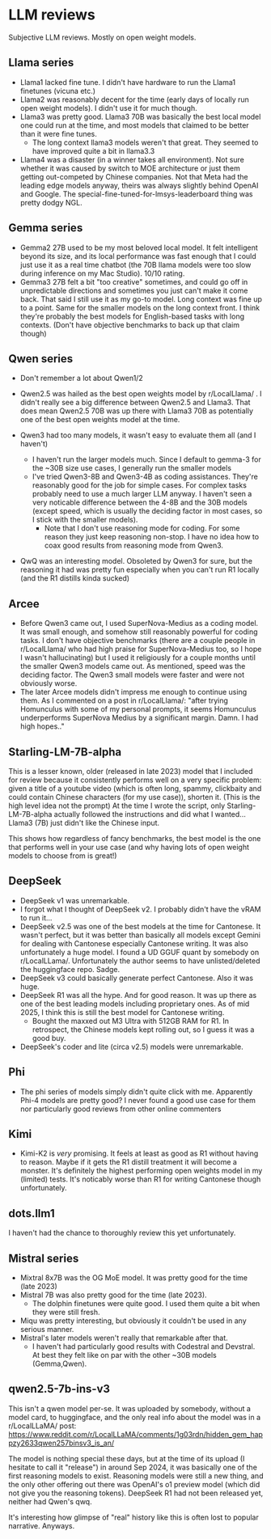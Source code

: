 # LLM reviews

Subjective LLM reviews. Mostly on open weight models.

## Llama series

- Llama1 lacked fine tune. I didn't have hardware to run the Llama1 finetunes (vicuna etc.)
- Llama2 was reasonably decent for the time (early days of locally run open weight models). I didn't use it for much though.
- Llama3 was pretty good. Llama3 70B was basically the best local model one could run at the time, and most models that claimed to be better than it were fine tunes.
  - The long context llama3 models weren't that great. They seemed to have improved quite a bit in llama3.3
- Llama4 was a disaster (in a winner takes all environment). Not sure whether it was caused by switch to MOE architecture or just them getting out-competed by Chinese companies. Not that Meta had the leading edge models anyway, theirs was always slightly behind OpenAI and Google. The special-fine-tuned-for-lmsys-leaderboard thing was pretty dodgy NGL.

## Gemma series

- Gemma2 27B used to be my most beloved local model. It felt intelligent beyond its size, and its local performance was fast enough that I could just use it as a real time chatbot (the 70B llama models were too slow during inference on my Mac Studio). 10/10 rating.
- Gemma3 27B felt a bit "too creative" sometimes, and could go off in unpredictable directions and sometimes you just can't make it come back. That said I still use it as my go-to model. Long context was fine up to a point. Same for the smaller models on the long context front. I think they're probably the best models for English-based tasks with long contexts. (Don't have objective benchmarks to back up that claim though)

## Qwen series

- Don't remember a lot about Qwen1/2
- Qwen2.5 was hailed as the best open weights model by r/LocalLlama/ . I didn't really see a big difference between Qwen2.5 and Llama3. That does mean Qwen2.5 70B was up there with Llama3 70B as potentially one of the best open weights model at the time.
- Qwen3 had too many models, it wasn't easy to evaluate them all (and I haven't)
  - I haven't run the larger models much. Since I default to gemma-3 for the ~30B size use cases, I generally run the smaller models
  - I've tried Qwen3-8B and Qwen3-4B as coding assistances. They're reasonably good for the job for simple cases. For complex tasks probably need to use a much larger LLM anyway. I haven't seen a very noticable difference between the 4-8B and the 30B models (except speed, which is usually the deciding factor in most cases, so I stick with the smaller models).
    - Note that I don't use reasoning mode for coding. For some reason they just keep reasoning non-stop. I have no idea how to coax good results from reasoning mode from Qwen3.

- QwQ was an interesting model. Obsoleted by Qwen3 for sure, but the reasoning it had was pretty fun especially when you can't run R1 locally (and the R1 distills kinda sucked)

## Arcee

- Before Qwen3 came out, I used SuperNova-Medius as a coding model. It was small enough, and somehow still reasonably powerful for coding tasks. I don't have objective benchmarks (there are a couple people in r/LocalLlama/ who had high praise for SuperNova-Medius too, so I hope I wasn't hallucinating) but I used it religiously for a couple months until the smaller Qwen3 models came out. As mentioned, speed was the deciding factor. The Qwen3 small models were faster and were not obviously worse.
- The later Arcee models didn't impress me enough to continue using them. As I commented on a post in r/LocalLlama/: "after trying Homunculus with some of my personal prompts, it seems Homunculus underperforms SuperNova Medius by a significant margin. Damn. I had high hopes.."

## Starling-LM-7B-alpha

This is a lesser known, older (released in late 2023) model that I included for review because it consistently performs well on a very specific problem: given a title of a youtube video (which is often long, spammy, clickbaity and could contain Chinese characters (for my use case)), shorten it. (This is the high level idea not the prompt) At the time I wrote the script, only Starling-LM-7B-alpha actually followed the instructions and did what I wanted... Llama3 (7B) just didn't like the Chinese input.

This shows how regardless of fancy benchmarks, the best model is the one that performs well in your use case (and why having lots of open weight models to choose from is great!)

## DeepSeek

- DeepSeek v1 was unremarkable.
- I forgot what I thought of DeepSeek v2. I probably didn't have the vRAM to run it...
- DeepSeek v2.5 was one of the best models at the time for Cantonese. It wasn't perfect, but it was better than basically all models except Gemini for dealing with Cantonese especially Cantonese writing. It was also unfortunately a huge model. I found a UD GGUF quant by somebody on r/LocalLLama/. Unfortunately the author seems to have unlisted/deleted the huggingface repo. Sadge.
- DeepSeek v3 could basically generate perfect Cantonese. Also it was huge.
- DeepSeek R1 was all the hype. And for good reason. It was up there as one of the best leading models including proprietary ones. As of mid 2025, I think this is still the best model for Cantonese writing.
  - Bought the maxxed out M3 Ultra with 512GB RAM for R1. In retrospect, the Chinese models kept rolling out, so I guess it was a good buy.
- DeepSeek's coder and lite (circa v2.5) models were unremarkable.

## Phi

- The phi series of models simply didn't quite click with me. Apparently Phi-4 models are pretty good? I never found a good use case for them nor particularly good reviews from other online commenters

## Kimi

- Kimi-K2 is *very* promising. It feels at least as good as R1 without having to reason. Maybe if it gets the R1 distill treatment it will become a monster. It's definitely the highest performing open weights model in my (limited) tests. It's noticably worse than R1 for writing Cantonese though unfortunately.

## dots.llm1

I haven't had the chance to thoroughly review this yet unfortunately.

## Mistral series

- Mixtral 8x7B was the OG MoE model. It was pretty good for the time (late 2023)
- Mistral 7B was also pretty good for the time (late 2023).
  - The dolphin finetunes were quite good. I used them quite a bit when they were still fresh.
- Miqu was pretty interesting, but obviously it couldn't be used in any serious manner.
- Mistral's later models weren't really that remarkable after that.
  - I haven't had particularly good results with Codestral and Devstral. At best they felt like on par with the other ~30B models (Gemma,Qwen).

## qwen2.5-7b-ins-v3

This isn't a qwen model per-se. It was uploaded by somebody, without a model card, to huggingface, and the only real info about the model was in a r/LocalLLaMA/ post: https://www.reddit.com/r/LocalLLaMA/comments/1g03rdn/hidden_gem_happzy2633qwen257binsv3_is_an/

The model is nothing special these days, but at the time of its upload (I hesitate to call it "release") in around Sep 2024, it was basically one of the first reasoning models to exist. Reasoning models were still a new thing, and the only other offering out there was OpenAI's o1 preview model (which did not give you the reasoning tokens). DeepSeek R1 had not been released yet, neither had Qwen's qwq.

It's interesting how glimpse of "real" history like this is often lost to popular narrative. Anyways.
